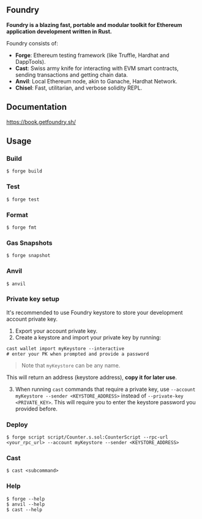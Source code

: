 ## Foundry

**Foundry is a blazing fast, portable and modular toolkit for Ethereum application development written in Rust.**

Foundry consists of:

-   **Forge**: Ethereum testing framework (like Truffle, Hardhat and DappTools).
-   **Cast**: Swiss army knife for interacting with EVM smart contracts, sending transactions and getting chain data.
-   **Anvil**: Local Ethereum node, akin to Ganache, Hardhat Network.
-   **Chisel**: Fast, utilitarian, and verbose solidity REPL.

## Documentation

https://book.getfoundry.sh/

## Usage

### Build

```shell
$ forge build
```

### Test

```shell
$ forge test
```

### Format

```shell
$ forge fmt
```

### Gas Snapshots

```shell
$ forge snapshot
```

### Anvil

```shell
$ anvil
```

### Private key setup

It's recommended to use Foundry keystore to store your development account private key.

1. Export your account private key.
2. Create a keystore and import your private key by running:

```shell
cast wallet import myKeystore --interactive
# enter your PK when prompted and provide a password
```

> Note that `myKeystore` can be any name.

This will return an address (keystore address), **copy it for later use**.

3. When running `cast` commands that require a private key, use `--account myKeystore --sender <KEYSTORE_ADDRESS>` instead of `--private-key <PRIVATE_KEY>`. This will require you to enter the keystore password you provided before.

### Deploy

```shell
$ forge script script/Counter.s.sol:CounterScript --rpc-url <your_rpc_url> --account myKeystore --sender <KEYSTORE_ADDRESS>
```

### Cast

```shell
$ cast <subcommand>
```

### Help

```shell
$ forge --help
$ anvil --help
$ cast --help
```
